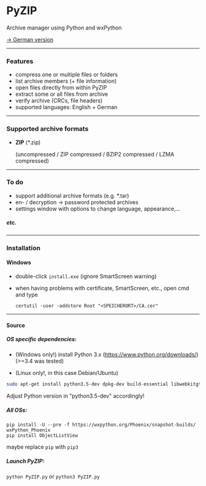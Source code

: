 # PyZIP
Archive manager using Python and wxPython

[-> German version](README_de.md)
***
### Features

- compress one or multiple files or folders
- list archive members (+ file information)
- open files directly from within PyZIP
- extract some or all files from archive
- verify archive (CRCs, file headers)
- supported languages: English + German

***
### Supported archive formats

- **ZIP** (*.zip)

  (uncompressed / ZIP compressed / BZIP2 compressed / LZMA compressed)

***
### To do

- support additional archive formats (e.g. *.tar)
- en- / decryption -> password protected archives
- settings window with options to change language, appearance,...

##### etc.

***
### Installation

#### Windows

- double-click ``install.exe`` (ignore SmartScreen warning)

- when having problems with certificate, SmartScreen, etc., open cmd and type

  ``certutil -user -addstore Root "<SPEICHERORT>/CA.cer"``

***
#### Source

##### OS specific dependencies:

- (Windows only!) install Python 3.x (https://www.python.org/downloads/) (>=3.4 was tested)

- (Linux only!, in this case Debian/Ubuntu)

```bash
sudo apt-get install python3.5-dev dpkg-dev build-essential libwebkitgtk-dev libjpeg-dev libtiff-dev libgtk2.0-dev libsdl1.2-dev libgstreamer-plugins-base0.10-dev libnotify-dev freeglut3 freeglut3-dev python3-pip python3-setuptools
```
Adjust Python version in "python3.5-dev" accordingly!


##### All OSs:
```
pip install -U --pre -f https://wxpython.org/Phoenix/snapshot-builds/ wxPython_Phoenix
pip install ObjectListView
```
maybe replace ``pip`` with ``pip3``

##### Launch PyZIP:

``python PyZIP.py`` or ``python3 PyZIP.py``


